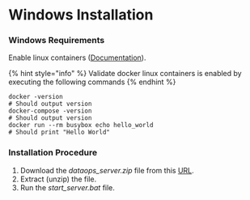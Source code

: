 # Windows Installation

### Windows Requirements

Enable linux containers \([Documentation](https://docs.microsoft.com/en-us/virtualization/windowscontainers/deploy-containers/linux-containers)\).

{% hint style="info" %}
Validate docker linux containers is enabled by executing the following commands
{% endhint %}

```text
docker -version
# Should output version
docker-compose -version
# Should output version
docker run --rm busybox echo hello_world
# Should print "Hello World"
```



### Installation Procedure

1. Download the _dataops\_server.zip_ file from this [URL](https://dataops-store.s3.amazonaws.com/dataops_server.zip).
2. Extract \(unzip\) the file.
3. Run the _start\_server.bat_ file.










